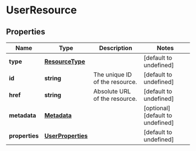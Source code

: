 # UserResource

## Properties
| Name | Type | Description | Notes |
| ------------ | ------------- | ------------- | ------------- |
| **type** | [**ResourceType**](ResourceType.md) |  | [default to undefined] |
| **id** | **string** | The unique ID of the resource. | [default to undefined] |
| **href** | **string** | Absolute URL of the resource. | [default to undefined] |
| **metadata** | [**Metadata**](Metadata.md) |  | [optional] [default to undefined] |
| **properties** | [**UserProperties**](UserProperties.md) |  | [default to undefined] |


